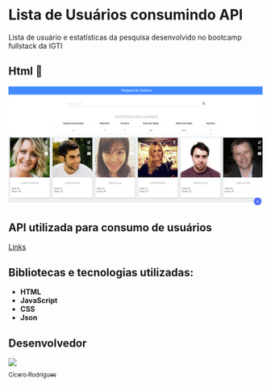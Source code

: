 # Lista de Usuários consumindo API

Lista de usuário e estatísticas da pesquisa desenvolvido no bootcamp fullstack da IGTI

## Html 🎯

<p align="center">
  <img src="https://github.com/cicerorod/igti-fullstack-mod1-pesquisa-de-usuarios-api/blob/master/img/tela.PNG">
</p>

## API utilizada para consumo de usuários

[Links](https://randomuser.me/api/?seed=javascript&results=100&nat=BR&noinfo)

<!--
[![img.png](https://i.postimg.cc/3w8LgM61/img.png)](https://postimg.cc/qNFXTFp6)
[![Tutorial-MEAN.png](https://i.postimg.cc/9MgHHfS3/Tutorial-MEAN.png)](https://postimg.cc/WFZHMsTS)-->

## Bibliotecas e tecnologias utilizadas:

- **HTML**
- **JavaScript**
- **CSS**
- **Json**

## Desenvolvedor

[<img src="https://avatars.githubusercontent.com/cicerorod" width=115><br><sub>Cícero Rodrigues</sub>](https://github.com/cicerorod)
